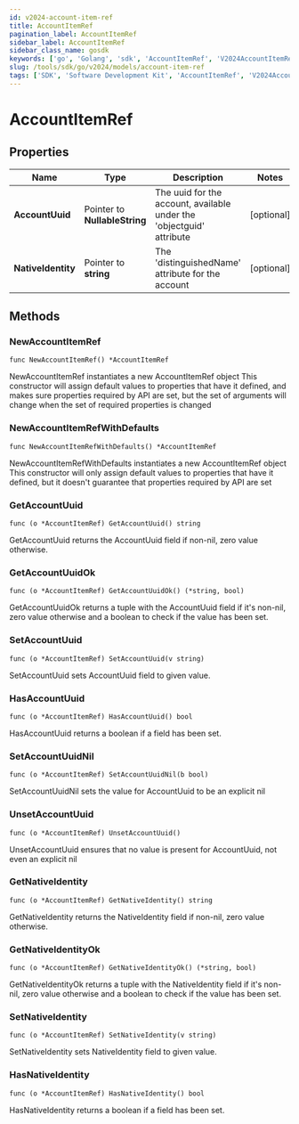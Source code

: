 ```yaml
---
id: v2024-account-item-ref
title: AccountItemRef
pagination_label: AccountItemRef
sidebar_label: AccountItemRef
sidebar_class_name: gosdk
keywords: ['go', 'Golang', 'sdk', 'AccountItemRef', 'V2024AccountItemRef'] 
slug: /tools/sdk/go/v2024/models/account-item-ref
tags: ['SDK', 'Software Development Kit', 'AccountItemRef', 'V2024AccountItemRef']
---
```


# AccountItemRef

## Properties

Name | Type | Description | Notes
------------ | ------------- | ------------- | -------------
**AccountUuid** | Pointer to **NullableString** | The uuid for the account, available under the 'objectguid' attribute | [optional] 
**NativeIdentity** | Pointer to **string** | The 'distinguishedName' attribute for the account | [optional] 

## Methods

### NewAccountItemRef

`func NewAccountItemRef() *AccountItemRef`

NewAccountItemRef instantiates a new AccountItemRef object
This constructor will assign default values to properties that have it defined,
and makes sure properties required by API are set, but the set of arguments
will change when the set of required properties is changed

### NewAccountItemRefWithDefaults

`func NewAccountItemRefWithDefaults() *AccountItemRef`

NewAccountItemRefWithDefaults instantiates a new AccountItemRef object
This constructor will only assign default values to properties that have it defined,
but it doesn't guarantee that properties required by API are set

### GetAccountUuid

`func (o *AccountItemRef) GetAccountUuid() string`

GetAccountUuid returns the AccountUuid field if non-nil, zero value otherwise.

### GetAccountUuidOk

`func (o *AccountItemRef) GetAccountUuidOk() (*string, bool)`

GetAccountUuidOk returns a tuple with the AccountUuid field if it's non-nil, zero value otherwise
and a boolean to check if the value has been set.

### SetAccountUuid

`func (o *AccountItemRef) SetAccountUuid(v string)`

SetAccountUuid sets AccountUuid field to given value.

### HasAccountUuid

`func (o *AccountItemRef) HasAccountUuid() bool`

HasAccountUuid returns a boolean if a field has been set.

### SetAccountUuidNil

`func (o *AccountItemRef) SetAccountUuidNil(b bool)`

 SetAccountUuidNil sets the value for AccountUuid to be an explicit nil

### UnsetAccountUuid
`func (o *AccountItemRef) UnsetAccountUuid()`

UnsetAccountUuid ensures that no value is present for AccountUuid, not even an explicit nil
### GetNativeIdentity

`func (o *AccountItemRef) GetNativeIdentity() string`

GetNativeIdentity returns the NativeIdentity field if non-nil, zero value otherwise.

### GetNativeIdentityOk

`func (o *AccountItemRef) GetNativeIdentityOk() (*string, bool)`

GetNativeIdentityOk returns a tuple with the NativeIdentity field if it's non-nil, zero value otherwise
and a boolean to check if the value has been set.

### SetNativeIdentity

`func (o *AccountItemRef) SetNativeIdentity(v string)`

SetNativeIdentity sets NativeIdentity field to given value.

### HasNativeIdentity

`func (o *AccountItemRef) HasNativeIdentity() bool`

HasNativeIdentity returns a boolean if a field has been set.


